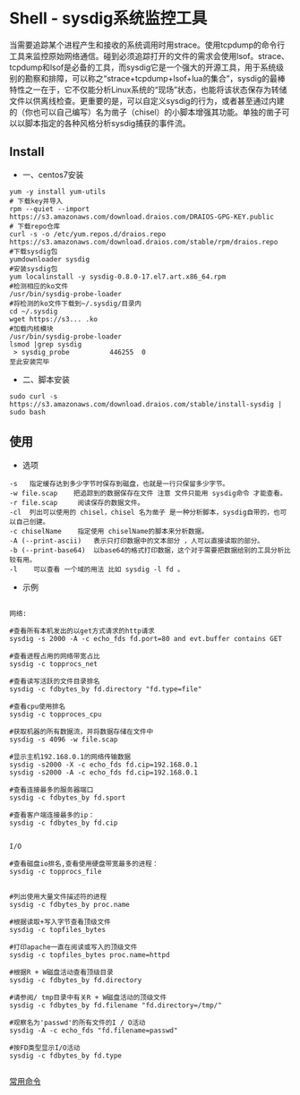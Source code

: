 # Shell - sysdig系统监控工具

当需要追踪某个进程产生和接收的系统调用时用strace。使用tcpdump的命令行工具来监控原始网络通信。碰到必须追踪打开的文件的需求会使用lsof。strace、tcpdump和lsof是必备的工具，而sysdig它是一个强大的开源工具，用于系统级别的勘察和排障，可以称之“strace+tcpdump+lsof+lua的集合”，sysdig的最棒特性之一在于，它不仅能分析Linux系统的“现场”状态，也能将该状态保存为转储文件以供离线检查。更重要的是，可以自定义sysdig的行为，或者甚至通过内建的（你也可以自己编写）名为凿子（chisel）的小脚本增强其功能。单独的凿子可以以脚本指定的各种风格分析sysdig捕获的事件流。


## Install

* 一、centos7安装

```
yum -y install yum-utils
# 下载key并导入
rpm --quiet --import https://s3.amazonaws.com/download.draios.com/DRAIOS-GPG-KEY.public
# 下载repo仓库
curl -s -o /etc/yum.repos.d/draios.repo https://s3.amazonaws.com/download.draios.com/stable/rpm/draios.repo
#下载sysdig包
yumdownloader sysdig
#安装sysdig包
yum localinstall -y sysdig-0.8.0-17.el7.art.x86_64.rpm
#检测相应的ko文件
/usr/bin/sysdig-probe-loader
#将检测的ko文件下载到~/.sysdig/目录内
cd ~/.sysdig
wget https://s3... .ko
#加载内核模块
/usr/bin/sysdig-probe-loader
lsmod |grep sysdig
 > sysdig_probe          446255  0
至此安装完毕

```

* 二、脚本安装

```
sudo curl -s https://s3.amazonaws.com/download.draios.com/stable/install-sysdig | sudo bash

```

## 使用

* 选项

```
-s   指定缓存达到多少字节时保存到磁盘，也就是一行只保留多少字节。
-w file.scap    把追踪到的数据保存在文件 注意 文件只能用 sysdig命令 才能查看。
-r file.scap     阅读保存的数据文件。
-cl  列出可以使用的 chisel，chisel 名为凿子 是一种分析脚本，sysdig自带的，也可以自己创建。
-c chiselName    指定使用 chiselName的脚本来分析数据。
-A (--print-ascii)   表示只打印数据中的文本部分 ，人可以直接读取的部分。
-b (--print-base64)  以base64的格式打印数据，这个对于需要把数据给别的工具分析比较有用。
-l    可以查看 一个域的用法 比如 sysdig -l fd 。

```

* 示例

```

网络:

#查看所有本机发出的以get方式请求的http请求
sysdig -s 2000 -A -c echo_fds fd.port=80 and evt.buffer contains GET

#查看进程占用的网络带宽占比
sysdig -c topprocs_net

#查看读写活跃的文件目录排名
sysdig -c fdbytes_by fd.directory "fd.type=file"

#查看cpu使用排名
sysdig -c topproces_cpu

#获取机器的所有数据流，并将数据存储在文件中
sysdig -s 4096 -w file.scap

#显示主机192.168.0.1的网络传输数据
sysdig -s2000 -X -c echo_fds fd.cip=192.168.0.1
sysdig -s2000 -A -c echo_fds fd.cip=192.168.0.1

#查看连接最多的服务器端口
sysdig -c fdbytes_by fd.sport

#查看客户端连接最多的ip：
sysdig -c fdbytes_by fd.cip


I/O

#查看磁盘io排名,查看使用硬盘带宽最多的进程：
sysdig -c topprocs_file


#列出使用大量文件描述符的进程
sysdig -c fdbytes_by proc.name

#根据读取+写入字节查看顶级文件
sysdig -c topfiles_bytes

#打印apache一直在阅读或写入的顶级文件
sysdig -c topfiles_bytes proc.name=httpd

#根据R + W磁盘活动查看顶级目录
sysdig -c fdbytes_by fd.directory

#请参阅/ tmp目录中有关R + W磁盘活动的顶级文件
sysdig -c fdbytes_by fd.filename "fd.directory=/tmp/"

#观察名为'passwd'的所有文件的I / O活动
sysdig -A -c echo_fds "fd.filename=passwd" 

#按FD类型显示I/O活动
sysdig -c fdbytes_by fd.type 


```

[常用命令](https://blog.csdn.net/yejingtao703/article/details/79968764)




